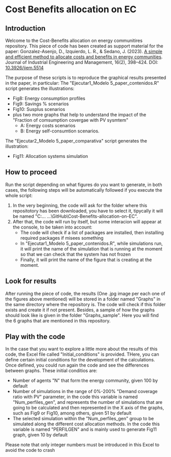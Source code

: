 # Cost Benefits allocation on EC

## Introduction
Welcome to the Cost-Benefits allocation on energy communitires repository.
This piece of code has been created as support material for the paper:
Gonzalez-Asenjo, D., Izquierdo, L. R., & Sedano, J. (2023). [A simple and efficient method to allocate costs and benefits in energy communities](https://www.jiem.org/index.php/jiem/article/download/5514/1060). Journal of Industrial Engineering and Management, 16(2), 398–424. DOI: [10.3926/jiem.5514](https://doi.org/10.3926/jiem.5514)

The purpose of these scripts is to reproduce the graphical results presented in the paper, in particular:
The "Ejecutar1_Modelo 5_paper_contenidos.R" script generates the illustrations:
- Fig8: Energy consumption profiles
- Fig9: Savings % scenarios
- Fig10: Susplus scenarios
- plus two more graphs that help to understand the impact of the "Fraction of comsumption covergae with PV sysmtem"
  - A: Energy costs scenarios
  - B: Energy self-consumtion scenarios.

The "Ejecutar2_Modelo 5_paper_comparativa" script generates the illustration:
- Fig11: Allocation systems simulation


## How to proceed
Run the script depending on what figures do you want to generate, in both cases, the following steps will be automatically followed if you execute the whole script:

1. In the very beginning, the code will ask for the folder where this repositotory has been downloaded, you have to select it, tipycally it will be named "C:\... ...\GitHub\Cost-Benefits-allocation-on-EC".
2. After that, the code will run by itself, but some interacion will appear at the console, to be taken into account:
   - The code will check if a list of packages are installed, then installing required packages if misees something
   - In "Ejecutar1_Modelo 5_paper_contenidos.R", while simulations run, it will print the name of the simulation that is running at the moment so that we can check that the system has not frozen
   - Finally, it will print the name of the figure that is creating at the moment.
  
## Look for results
After running the piece of code, the results (One .jpg image per each one of the figures above mentioned) will be stored in a folder named "Graphs" in the same directory where the repository is. The code will check if this folder exists and create it if not present. 
Besides, a sample of how the graphs should look like is given in the folder "Graphs_sample". Here you will find the 6 graphs that are mentioned in this repository.

## Play with the code
In the case that you want to explore a little more about the results of this code, the Excel file called "Initial_conditions" is provided. THere, you can define certain initial conditions for the development of the calculations. Once defined, you could run again the code and see the differences between graphs.
These initial conditios are:
- Number of agents "N" that form the energy community, given 100 by default
- Number of simulations in the range of 0%-200% "Demand coverage ratio with PV" parameter, in the code this variable is named "Num_perfiles_gen", and represents the number of simulations that are going to be calculated and then represented in the X axis of the graphs, such as Fig9 or Fig10, among others, given 51 by default
- The selected simulation within the "Num_perfiles_gen" group to be simulated along the different cost allocation methods. In the code this variable is named "PERFILGEN" and is mainly used to generate Fig11 graph, given 10 by default

Please note that only integer numbers must be introduced in this Excel to avoid the code to crash
 
